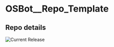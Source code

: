 # OSBot__Repo_Template

## Repo details

![Current Release](https://img.shields.io/badge/release-v0.9.0-blue)

